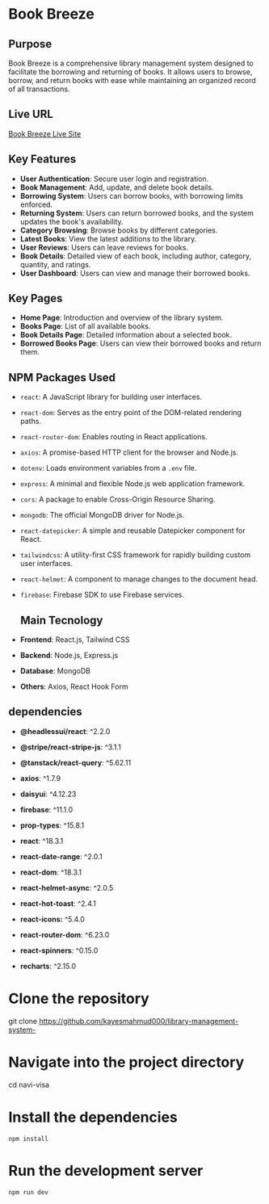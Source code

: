 # Book Breeze

## Purpose

Book Breeze is a comprehensive library management system designed to facilitate the borrowing and returning of books. It allows users to browse, borrow, and return books with ease while maintaining an organized record of all transactions.

## Live URL

[Book Breeze Live Site](https://book-breeze-bee17.web.app)

## Key Features

- **User Authentication**: Secure user login and registration.
- **Book Management**: Add, update, and delete book details.
- **Borrowing System**: Users can borrow books, with borrowing limits enforced.
- **Returning System**: Users can return borrowed books, and the system updates the book's availability.
- **Category Browsing**: Browse books by different categories.
- **Latest Books**: View the latest additions to the library.
- **User Reviews**: Users can leave reviews for books.
- **Book Details**: Detailed view of each book, including author, category, quantity, and ratings.
- **User Dashboard**: Users can view and manage their borrowed books.

## Key Pages

- **Home Page**: Introduction and overview of the library system.
- **Books Page**: List of all available books.
- **Book Details Page**: Detailed information about a selected book.
- **Borrowed Books Page**: Users can view their borrowed books and return them.

## NPM Packages Used

- `react`: A JavaScript library for building user interfaces.
- `react-dom`: Serves as the entry point of the DOM-related rendering paths.
- `react-router-dom`: Enables routing in React applications.
- `axios`: A promise-based HTTP client for the browser and Node.js.
- `dotenv`: Loads environment variables from a `.env` file.
- `express`: A minimal and flexible Node.js web application framework.
- `cors`: A package to enable Cross-Origin Resource Sharing.
- `mongodb`: The official MongoDB driver for Node.js.
- `react-datepicker`: A simple and reusable Datepicker component for React.
- `tailwindcss`: A utility-first CSS framework for rapidly building custom user interfaces.
- `react-helmet`: A component to manage changes to the document head.
- `firebase`: Firebase SDK to use Firebase services.

  ## Main Tecnology
- **Frontend**:  React.js, Tailwind CSS

- **Backend**: Node.js, Express.js

- **Database**: MongoDB

- **Others**: Axios, React Hook Form



## dependencies

- **@headlessui/react**: ^2.2.0

- **@stripe/react-stripe-js**: ^3.1.1

- **@tanstack/react-query**: ^5.62.11

- **axios**: ^1.7.9

- **daisyui**: ^4.12.23

- **firebase**: ^11.1.0

- **prop-types**: ^15.8.1

- **react**: ^18.3.1

- **react-date-range**: ^2.0.1

- **react-dom**: ^18.3.1

- **react-helmet-async**: ^2.0.5

- **react-hot-toast**: ^2.4.1

- **react-icons:** ^5.4.0

- **react-router-dom**: ^6.23.0

- **react-spinners**: ^0.15.0

- **recharts**: ^2.15.0
  
# Clone the repository
git clone https://github.com/kayesmahmud000/library-management-system-

# Navigate into the project directory
cd navi-visa

# Install the dependencies
`npm install`

# Run the development server
`npm run dev`


